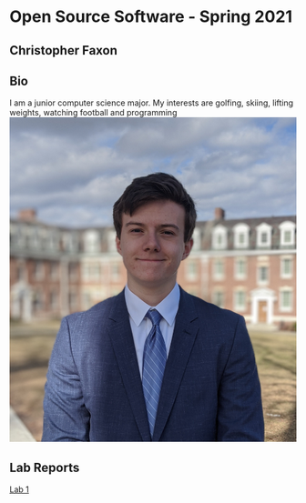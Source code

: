 # Open Source Software - Spring 2021
## Christopher Faxon

## Bio
I am a junior computer science major. My interests are golfing, skiing, lifting weights, watching football and programming
![Chris](00100dPORTRAIT_00100_BURST20200205124325142_COVER_2.jpg)

## Lab Reports
[Lab 1](labs/lab-01/report.md)

